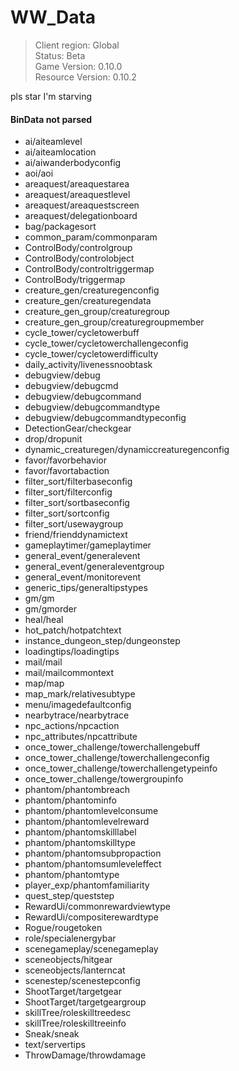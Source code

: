 # WW_Data

> Client region: Global</br>
> Status: Beta</br>
> Game Version: 0.10.0</br>
> Resource Version: 0.10.2</br>

pls star I'm starving

#### BinData not parsed
- ai/aiteamlevel
- ai/aiteamlocation
- ai/aiwanderbodyconfig
- aoi/aoi
- areaquest/areaquestarea
- areaquest/areaquestlevel
- areaquest/areaquestscreen
- areaquest/delegationboard
- bag/packagesort
- common_param/commonparam
- ControlBody/controlgroup
- ControlBody/controlobject
- ControlBody/controltriggermap
- ControlBody/triggermap
- creature_gen/creaturegenconfig
- creature_gen/creaturegendata
- creature_gen_group/creaturegroup
- creature_gen_group/creaturegroupmember
- cycle_tower/cycletowerbuff
- cycle_tower/cycletowerchallengeconfig
- cycle_tower/cycletowerdifficulty
- daily_activity/livenessnoobtask
- debugview/debug
- debugview/debugcmd
- debugview/debugcommand
- debugview/debugcommandtype
- debugview/debugcommandtypeconfig
- DetectionGear/checkgear
- drop/dropunit
- dynamic_creaturegen/dynamiccreaturegenconfig
- favor/favorbehavior
- favor/favortabaction
- filter_sort/filterbaseconfig
- filter_sort/filterconfig
- filter_sort/sortbaseconfig
- filter_sort/sortconfig
- filter_sort/usewaygroup
- friend/frienddynamictext
- gameplaytimer/gameplaytimer
- general_event/generalevent
- general_event/generaleventgroup
- general_event/monitorevent
- generic_tips/generaltipstypes
- gm/gm
- gm/gmorder
- heal/heal
- hot_patch/hotpatchtext
- instance_dungeon_step/dungeonstep
- loadingtips/loadingtips
- mail/mail
- mail/mailcommontext
- map/map
- map_mark/relativesubtype
- menu/imagedefaultconfig
- nearbytrace/nearbytrace
- npc_actions/npcaction
- npc_attributes/npcattribute
- once_tower_challenge/towerchallengebuff
- once_tower_challenge/towerchallengeconfig
- once_tower_challenge/towerchallengetypeinfo
- once_tower_challenge/towergroupinfo
- phantom/phantombreach
- phantom/phantominfo
- phantom/phantomlevelconsume
- phantom/phantomlevelreward
- phantom/phantomskilllabel
- phantom/phantomskilltype
- phantom/phantomsubpropaction
- phantom/phantomsumleveleffect
- phantom/phantomtype
- player_exp/phantomfamiliarity
- quest_step/queststep
- RewardUi/commonrewardviewtype
- RewardUi/compositerewardtype
- Rogue/rougetoken
- role/specialenergybar
- scenegameplay/scenegameplay
- sceneobjects/hitgear
- sceneobjects/lanterncat
- scenestep/scenestepconfig
- ShootTarget/targetgear
- ShootTarget/targetgeargroup
- skillTree/roleskilltreedesc
- skillTree/roleskilltreeinfo
- Sneak/sneak
- text/servertips
- ThrowDamage/throwdamage